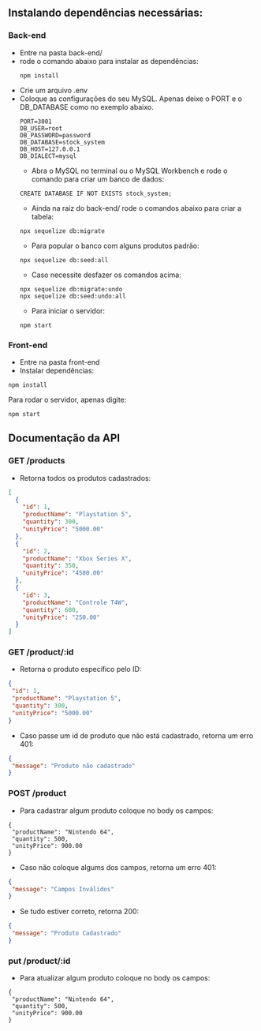 ## Instalando dependências necessárias:
### Back-end
 - Entre na pasta back-end/
 - rode o comando abaixo para instalar as dependências: 
   ```
   npm install
   ```
 - Crie um arquivo .env
 - Coloque as configurações do seu MySQL. Apenas deixe o PORT e o DB_DATABASE como no exemplo abaixo.
   ```
   PORT=3001
   DB_USER=root
   DB_PASSWORD=password
   DB_DATABASE=stock_system
   DB_HOST=127.0.0.1
   DB_DIALECT=mysql
   ```
   - Abra o MySQL no terminal ou o MySQL Workbench e rode o comando para criar um banco de dados:
   ```
   CREATE DATABASE IF NOT EXISTS stock_system;
   ```
   - Ainda na raiz do back-end/ rode o comandos abaixo para criar a tabela:
   ```
   npx sequelize db:migrate
   ```
   - Para popular o banco com alguns produtos padrão:
   ```
   npx sequelize db:seed:all
   ```
   - Caso necessite desfazer os comandos acima:
   ```
   npx sequelize db:migrate:undo
   npx sequelize db:seed:undo:all
   ```
   - Para iniciar o servidor:
   ```
   npm start
   ```
### Front-end
   - Entre na pasta front-end
   - Instalar dependências:
   ```
   npm install
   ```
   Para rodar o servidor, apenas digite:
   ```
   npm start
   ```
## Documentação da API
### GET /products
   - Retorna todos os produtos cadastrados:
```json
[
  {
    "id": 1,
    "productName": "Playstation 5",
    "quantity": 300,
    "unityPrice": "5000.00"
  },
  {
    "id": 2,
    "productName": "Xbox Series X",
    "quantity": 350,
    "unityPrice": "4500.00"
  },
  {
    "id": 3,
    "productName": "Controle T4W",
    "quantity": 600,
    "unityPrice": "250.00"
  }
]
```
### GET /product/:id
   - Retorna o produto específico pelo ID:
   ```json
   {
    "id": 1,
    "productName": "Playstation 5",
    "quantity": 300,
    "unityPrice": "5000.00"
   }
   ```
   - Caso passe um id de produto que não está cadastrado, retorna um erro 401:
   ```json
   {
    "message": "Produto não cadastrado"
   }
   ```
### POST /product
   - Para cadastrar algum produto coloque no body os campos:
   ```
   {
    "productName": "Nintendo 64",
    "quantity": 500,
    "unityPrice": 900.00
   }
   ```
   - Caso não coloque algums dos campos, retorna um erro 401:
   ```json
   {
    "message": "Campos Inválidos"
   }
   ```
   - Se tudo estiver correto, retorna 200: 
   ```json
   {
    "message": "Produto Cadastrado" 
   }
   ```
### put /product/:id
   - Para atualizar algum produto coloque no body os campos:
   ```
   {
    "productName": "Nintendo 64",
    "quantity": 500,
    "unityPrice": 900.00
   }
   ```
